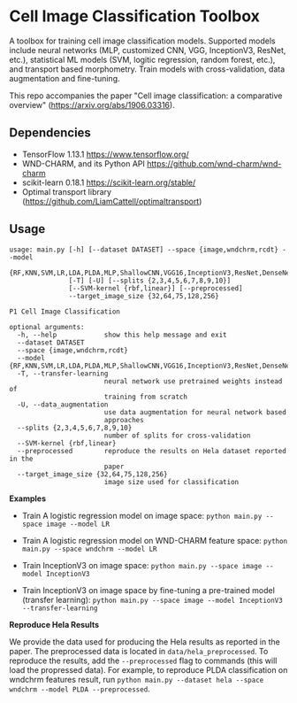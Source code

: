 # Cell Image Classification Toolbox

A toolbox for training cell image classification models. Supported models include neural networks (MLP, customized CNN, VGG, InceptionV3, ResNet, etc.), statistical ML models (SVM, logitic regression, random forest, etc.), and transport based morphometry. Train models with cross-validation, data augmentation and fine-tuning.

This repo accompanies the paper "Cell image classification: a comparative overview" (https://arxiv.org/abs/1906.03316).

## Dependencies

* TensorFlow 1.13.1 https://www.tensorflow.org/
* WND-CHARM, and its Python API https://github.com/wnd-charm/wnd-charm
* scikit-learn 0.18.1 <https://scikit-learn.org/stable/>
* Optimal transport library (https://github.com/LiamCattell/optimaltransport)

## Usage

```
usage: main.py [-h] [--dataset DATASET] --space {image,wndchrm,rcdt} --model
               {RF,KNN,SVM,LR,LDA,PLDA,MLP,ShallowCNN,VGG16,InceptionV3,ResNet,DenseNet}
               [-T] [-U] [--splits {2,3,4,5,6,7,8,9,10}]
               [--SVM-kernel {rbf,linear}] [--preprocessed]
               --target_image_size {32,64,75,128,256}

P1 Cell Image Classification

optional arguments:
  -h, --help            show this help message and exit
  --dataset DATASET
  --space {image,wndchrm,rcdt}
  --model {RF,KNN,SVM,LR,LDA,PLDA,MLP,ShallowCNN,VGG16,InceptionV3,ResNet,DenseNet}
  -T, --transfer-learning
                        neural network use pretrained weights instead of
                        training from scratch
  -U, --data_augmentation
                        use data augmentation for neural network based
                        approaches
  --splits {2,3,4,5,6,7,8,9,10}
                        number of splits for cross-validation
  --SVM-kernel {rbf,linear}
  --preprocessed        reproduce the results on Hela dataset reported in the
                        paper
  --target_image_size {32,64,75,128,256}
                        image size used for classification
```

**Examples**

* Train A logistic regression model on image space: `python main.py --space image --model LR`

* Train A logistic regression model on WND-CHARM feature space: `python main.py --space wndchrm --model LR`

* Train InceptionV3 on image space: `python main.py --space image --model InceptionV3`

* Train InceptionV3 on image space by fine-tuning a pre-trained model (transfer learning): `python main.py --space image --model InceptionV3 --transfer-learning`

**Reproduce Hela Results**

We provide the data used for producing the Hela results as reported in the paper. The preprocessed data is  located in `data/hela_preprocessed`. To reproduce the results, add the `--preprocessed` flag to commands (this will load the propressed data). For example, to reproduce PLDA classification on wndchrm features result, run `python main.py --dataset hela --space wndchrm --model PLDA --preprocessed`.
